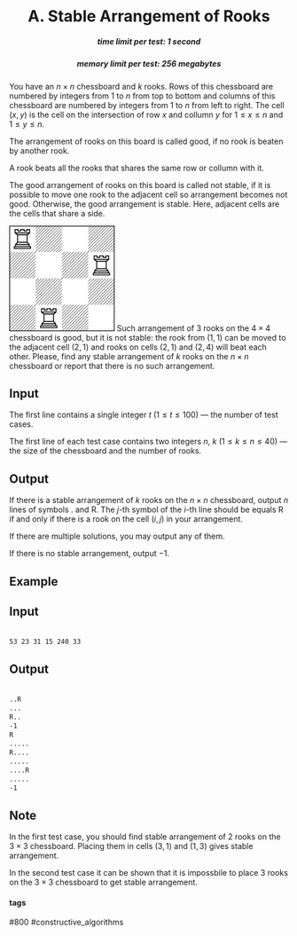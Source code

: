 <h1 style='text-align: center;'> A. Stable Arrangement of Rooks</h1>

<h5 style='text-align: center;'>time limit per test: 1 second</h5>
<h5 style='text-align: center;'>memory limit per test: 256 megabytes</h5>

You have an $n \times n$ chessboard and $k$ rooks. Rows of this chessboard are numbered by integers from $1$ to $n$ from top to bottom and columns of this chessboard are numbered by integers from $1$ to $n$ from left to right. The cell $(x, y)$ is the cell on the intersection of row $x$ and collumn $y$ for $1 \leq x \leq n$ and $1 \leq y \leq n$.

The arrangement of rooks on this board is called good, if no rook is beaten by another rook.

A rook beats all the rooks that shares the same row or collumn with it.

The good arrangement of rooks on this board is called not stable, if it is possible to move one rook to the adjacent cell so arrangement becomes not good. Otherwise, the good arrangement is stable. Here, adjacent cells are the cells that share a side.

 ![](images/d4ee01ecba1c4932719ae13d0815fd76e1801966.png) Such arrangement of $3$ rooks on the $4 \times 4$ chessboard is good, but it is not stable: the rook from $(1, 1)$ can be moved to the adjacent cell $(2, 1)$ and rooks on cells $(2, 1)$ and $(2, 4)$ will beat each other. Please, find any stable arrangement of $k$ rooks on the $n \times n$ chessboard or report that there is no such arrangement.

## Input

The first line contains a single integer $t$ ($1 \leq t \leq 100$) — the number of test cases.

The first line of each test case contains two integers $n$, $k$ ($1 \leq k \leq n \leq 40$) — the size of the chessboard and the number of rooks.

## Output

If there is a stable arrangement of $k$ rooks on the $n \times n$ chessboard, output $n$ lines of symbols . and R. The $j$-th symbol of the $i$-th line should be equals R if and only if there is a rook on the cell $(i, j)$ in your arrangement.

If there are multiple solutions, you may output any of them.

If there is no stable arrangement, output $-1$.

## Example

## Input


```

53 23 31 15 240 33
```
## Output


```

..R
...
R..
-1
R
.....
R....
.....
....R
.....
-1
```
## Note

In the first test case, you should find stable arrangement of $2$ rooks on the $3 \times 3$ chessboard. Placing them in cells $(3, 1)$ and $(1, 3)$ gives stable arrangement.

In the second test case it can be shown that it is impossbile to place $3$ rooks on the $3 \times 3$ chessboard to get stable arrangement.



#### tags 

#800 #constructive_algorithms 